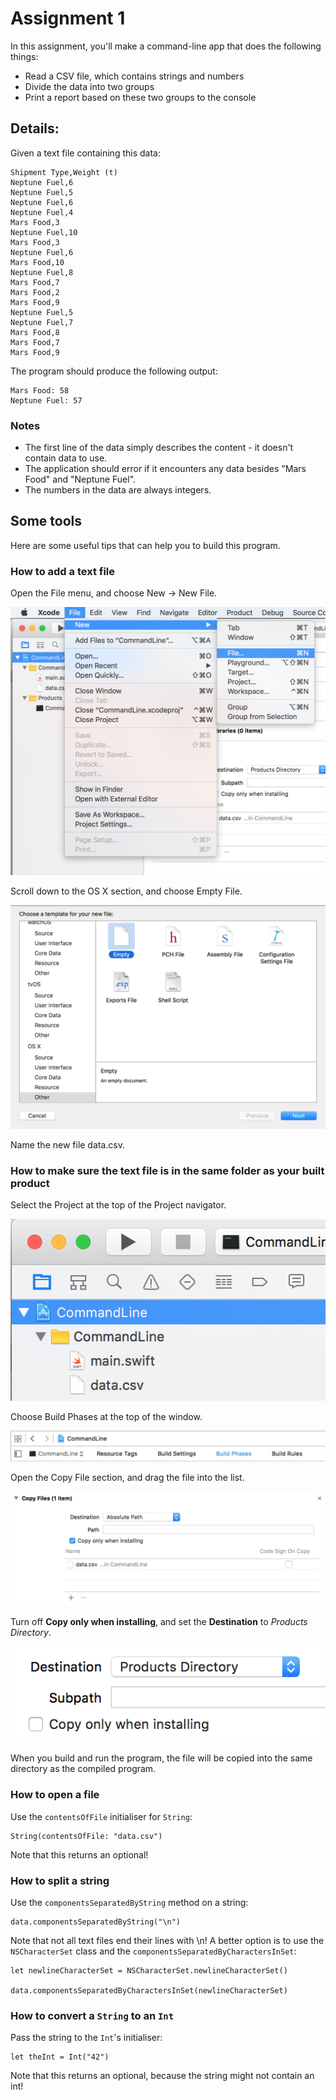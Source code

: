 # Assignment 1

In this assignment, you'll make a command-line app that does the following things:

* Read a CSV file, which contains strings and numbers
* Divide the data into two groups
* Print a report based on these two groups to the console

## Details:

Given a text file containing this data:

    Shipment Type,Weight (t)
    Neptune Fuel,6
    Neptune Fuel,5
    Neptune Fuel,6
    Neptune Fuel,4
    Mars Food,3
    Neptune Fuel,10
    Mars Food,3
    Neptune Fuel,6
    Mars Food,10
    Neptune Fuel,8
    Mars Food,7
    Mars Food,2
    Mars Food,9
    Neptune Fuel,5
    Neptune Fuel,7
    Mars Food,8
    Mars Food,7
    Mars Food,9

The program should produce the following output:

    Mars Food: 58
    Neptune Fuel: 57
    
### Notes

* The first line of the data simply describes the content - it doesn't contain data to use.
* The application should error if it encounters any data besides "Mars Food" and "Neptune Fuel".
* The numbers in the data are always integers.

## Some tools

Here are some useful tips that can help you to build this program.

### How to add a text file

Open the File menu, and choose New -> New File.

![Choosing File->New->New File](Figures/new-file-1.png)

Scroll down to the OS X section, and choose Empty File.

![Creating a new Empty File](Figures/new-file-2.png)

Name the new file data.csv.

### How to make sure the text file is in the same folder as your built product

Select the Project at the top of the Project navigator.

![Add File 1](Figures/add-file-1.png)

Choose Build Phases at the top of the window.

![Add File 2](Figures/add-file-2.png)

Open the Copy File section, and drag the file into the list.

![Add File 3](Figures/add-file-3.png)

Turn off **Copy only when installing**, and set the **Destination** to *Products Directory*.

![Add File 4](Figures/add-file-4.png)

When you build and run the program, the file will be copied into the same directory as the compiled program.

### How to open a file

Use the `contentsOfFile` initialiser for `String`:

    String(contentsOfFile: "data.csv")
    
Note that this returns an optional!

### How to split a string

Use the `componentsSeparatedByString` method on a string:

    data.componentsSeparatedByString("\n")
    
Note that not all text files end their lines with \n! A better option is to use the `NSCharacterSet` class and the `componentsSeparatedByCharactersInSet`:

    let newlineCharacterSet = NSCharacterSet.newlineCharacterSet()

    data.componentsSeparatedByCharactersInSet(newlineCharacterSet)

### How to convert a `String` to an `Int`

Pass the string to the `Int`'s initialiser:

    let theInt = Int("42")

Note that this returns an optional, because the string might not contain an int!
